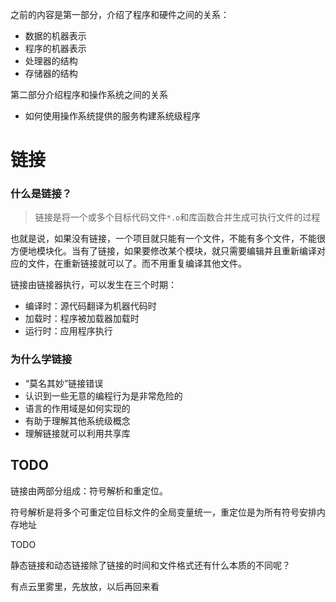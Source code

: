 之前的内容是第一部分，介绍了程序和硬件之间的关系：

- 数据的机器表示
- 程序的机器表示
- 处理器的结构
- 存储器的结构

第二部分介绍程序和操作系统之间的关系

- 如何使用操作系统提供的服务构建系统级程序

# 链接

### 什么是链接？

> 链接是将一个或多个目标代码文件`*.o`和库函数合并生成可执行文件的过程

也就是说，如果没有链接，一个项目就只能有一个文件，不能有多个文件，不能很方便地模块化。当有了链接，如果要修改某个模块，就只需要编辑并且重新编译对应的文件，在重新链接就可以了。而不用重复编译其他文件。

链接由链接器执行，可以发生在三个时期：

- 编译时：源代码翻译为机器代码时
- 加载时：程序被加载器加载时
- 运行时：应用程序执行

### 为什么学链接

- “莫名其妙”链接错误
- 认识到一些无意的编程行为是非常危险的
- 语言的作用域是如何实现的
- 有助于理解其他系统级概念
- 理解链接就可以利用共享库

## TODO

链接由两部分组成：符号解析和重定位。

符号解析是将多个可重定位目标文件的全局变量统一，重定位是为所有符号安排内存地址

TODO

静态链接和动态链接除了链接的时间和文件格式还有什么本质的不同呢？

有点云里雾里，先放放，以后再回来看















